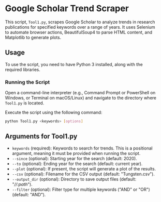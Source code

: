 # Google Scholar Trend Scraper

This script, `Tool1.py`, scrapes Google Scholar to analyze trends in research publications for specified keywords over a range of years. It uses Selenium to automate browser actions, BeautifulSoup4 to parse HTML content, and Matplotlib to generate plots.

## Usage

To use the script, you need to have Python 3 installed, along with the required libraries.

### Running the Script

Open a command-line interpreter (e.g., Command Prompt or PowerShell on Windows, or Terminal on macOS/Linux) and navigate to the directory where `Tool1.py` is located.

Execute the script using the following command:

```bash
python Tool1.py <keywords> [options]
```

## Arguments for Tool1.py

*   `keywords` (required): Keywords to search for trends. This is a positional argument, meaning it must be provided when running the script.
*   `--since` (optional): Starting year for the search (default: 2020).
*   `--to` (optional): Ending year for the search (default: current year).
*   `--plot` (optional): If present, the script will generate a plot of the results.
*   `--csv` (optional): Filename for the CSV output (default: "Tungsten.csv").
*   `--output_dir` (optional): Directory to save output files (default: "*//:path*").
*   `--filter` (optional): Filter type for multiple keywords ("AND" or "OR") (default: "AND").

